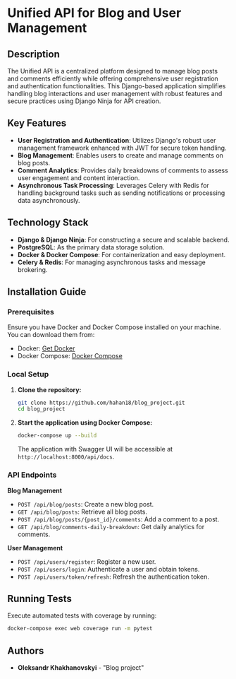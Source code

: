 # Unified API for Blog and User Management

## Description

The Unified API is a centralized platform designed to manage blog posts and comments efficiently while offering
comprehensive user registration and authentication functionalities. This Django-based application simplifies handling
blog interactions and user management with robust features and secure practices using Django Ninja for API creation.

## Key Features

- **User Registration and Authentication**: Utilizes Django's robust user management framework enhanced with JWT for
  secure token handling.
- **Blog Management**: Enables users to create and manage comments on blog posts.
- **Comment Analytics**: Provides daily breakdowns of comments to assess user engagement and content interaction.
- **Asynchronous Task Processing**: Leverages Celery with Redis for handling background tasks such as sending
  notifications or processing data asynchronously.

## Technology Stack

- **Django & Django Ninja**: For constructing a secure and scalable backend.
- **PostgreSQL**: As the primary data storage solution.
- **Docker & Docker Compose**: For containerization and easy deployment.
- **Celery & Redis**: For managing asynchronous tasks and message brokering.

## Installation Guide

### Prerequisites

Ensure you have Docker and Docker Compose installed on your machine. You can download them from:

- Docker: [Get Docker](https://docs.docker.com/get-docker/)
- Docker Compose: [Docker Compose](https://docs.docker.com/compose/install/)

### Local Setup

1. **Clone the repository:**
   ```bash
   git clone https://github.com/hahan18/blog_project.git  
   cd blog_project
   ```

2. **Start the application using Docker Compose:**
    ```bash
    docker-compose up --build
    ```
   The application with Swagger UI will be accessible at `http://localhost:8000/api/docs`.

### API Endpoints

**Blog Management**

- `POST /api/blog/posts`: Create a new blog post.
- `GET /api/blog/posts`: Retrieve all blog posts.
- `POST /api/blog/posts/{post_id}/comments`: Add a comment to a post.
- `GET /api/blog/comments-daily-breakdown`: Get daily analytics for comments.

**User Management**

- `POST /api/users/register`: Register a new user.
- `POST /api/users/login`: Authenticate a user and obtain tokens.
- `POST /api/users/token/refresh`: Refresh the authentication token.

## Running Tests

Execute automated tests with coverage by running:

```bash
docker-compose exec web coverage run -m pytest
```

## Authors

- **Oleksandr Khakhanovskyi** - "Blog project"


